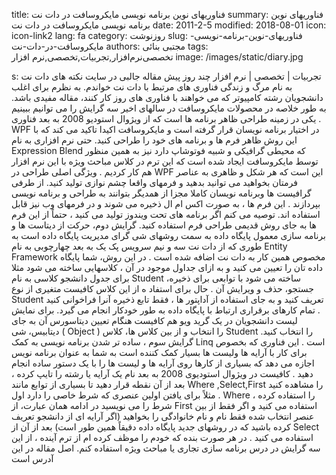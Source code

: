 title: فناوریهای نوین برنامه نویسی مایکروسافت در دات نت
summary: فناوریهای نوین برنامه نویسی مایکروسافت در دات نت
date: 2011-2-5
modified: 2018-08-01
icon:  icon-link2
lang: fa
category: روزنوشت
slug: فناوریهای-نوین-برنامه-نویسی-مایکروسافت-در-دات-نت
authors: مجتبی بنائی
tags: تخصصی‌نرم‌افزار,تجربیات,تخصصی,نرم افزار
image: /images/static/diary.jpg

s: تجربیات | تخصصی | نرم افزار  چند روز پیش مقاله جالبی در سایت نکته های دات نت به نام مرگ و زندگی فناوری های مرتبط با دات نت خواندم. به نظرم برای اغلب دانشجویان رشته کامپیوتر که می خواهند با فناوری های روز کار کنند، مقاله مفیدی باشد.  به طور خلاصه در محصولات مایکروسافت در سالهای اخیر سه گرایش را می توانیم ببینیم .  یکی در زمینه طراحی ظاهر برنامه ها است که از ویژوال استودیو 2008 به بعد فناوری WPF در اختیار برنامه نویسان قرار گرفته است و مایکروسافت اکیدا تاکید می کند که با این روش ظاهر فرم ها و برنامه های خود را طراحی کنید. حتی نرم افزاری به نام Expression  Blend که محیطی گرافیکی و شبیه فوتوشاپ دارد نیز به همین منظور توسط مایکروسافت ایجاد شده است که این ترم در کلاس مباحث ویژه با این نرم افزار هم کار کردیم .  ویژگی اصلی طراحی در WPF این است که هر شکل و ظاهری به عناصر فرمتان بخواهید می توانید بدهید و فرمهای واقعا چشم نوازی تولید کنید. از طرفی گرافیست ها وبرنامه نویسان کاملا مجزا از همدیگر بتوانند به طراحی و برنامه نویسی بپردازند . این فرم ها ، به صورت اکس ام ال ذخیره می شوند و در فرمهای وب نیز قابل استفاده اند. توصیه می کنم اگر برنامه های تحت ویندوز تولید می کنید ، حتماً از این فرم ها به جای روش قدیمی طراحی فرم استفاده کنید.  گرایش دوم، حرکت از دیتاست ها و برنامه سازی معمول پایگاه داده به سمت روشهای شی گرای مدیریت پایگاه داده است به طوری که از دات نت سه و نیم سرویس پک یک به بعد چهارچوبی به نام Entity  Framework مخصوص همین کار به دات نت اضافه شده است .  در این روش، شما پایگاه داده تان را تعیین می کنید و به ازای جداول موجود در آن ، کلاسهایی ساخته می شود مثلا برای جدول دانشجو کلاسی به نام Student ساخته می شود با توابعی برای ذخیره، جستجو، حذف و ویرایش آن . حال برای استفاد ه از این کلاس کافیست متغیری از نوع Student تعریف کنید و به جای استفاده از آداپتور ها ، فقط تابع ذخیره آنرا فراخوانی کنید . تمام کارهای برقراری ارتباط با پایگاه داده به طور خودکار انجام می گیرد. برای نمایش لیست دانشجویان در یک گرید ویو هم کافیست هنگام تعیین دیتاسورس آن به جای دیتابیس، شی ( Object ) را انتخاب و از بین کلاس ها، کلاس Student را انتخاب کنید.  گرایش سوم ، ساده تر شدن برنامه نویسی به کمک Linq است . این فناوری که بخصوص برای کار با آرایه ها ولیست ها بسیار کمک کننده است به شما به عنوان برنامه نویس اجازه می دهد که بسیاری از کارها روی آرایه ها و لیست ها را با یک دستور ساده انجام دهید . کافیست در ویژوال استودیوی 2008 به بعد نام یک آرایه یا رشته را تایپ کرده ، بعد از آن نقطه قرار دهید تا بسیاری از توابع مانند Where ,Select,First را مشاهده کنید . مثلاً برای یافتن اولین عنصری که شرط خاصی را دارد اول Where را استفاده کرده ، شرط را می نویسید در ادامه همان عبارت، از First استفاده می کنید و اگر فقط از بین عنصر انتخاب شده فقط نام و نام خانوادگی را بخواهید (اگر آرایه ای از دانشجو تعریف کرده باشید که در روشهای جدید پایگاه داده دقیقاً همین طور است) بعد از آن از Select استفاده می کنید .  در هر صورت بنده که خودم را موظف کرده ام از ترم آینده ، از این سه گرایش در درس برنامه سازی تجاری یا مباحث ویژه استفاده کنم.  اصل مقاله در این آدرس است